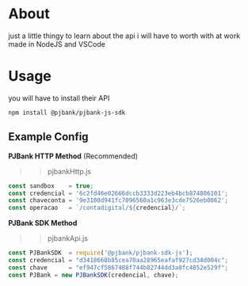 # About
just a little thingy to learn about the api i will have to worth with at work
made in NodeJS and VSCode

# Usage
you will have to install their API
```
npm install @pjbank/pjbank-js-sdk
```

## Example Config

**PJBank HTTP Method** (Recommended)
>> pjbankHttp.js
```javascript
const sandbox    = true;
const credencial = '6c2fd46e02666dccb3333d223eb4bcb874806101';
const chaveconta = '9e3100d941fc7096560a1c963e3cde7526eb0062';
const operacao   = `/contadigital/${credencial}/`;
```
**PJBank SDK Method**
>> pjbankApi.js
```javascript
const PJBankSDK  = require('@pjbank/pjbank-sdk-js');
const credencial = "d3418668b85cea70aa28965eafaf927cd34d004c";
const chave      = "ef947cf5867488f744b82744dd3a8fc4852e529f";
const PJBank = new PJBankSDK(credencial, chave);
```




